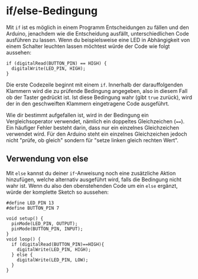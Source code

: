 # if/else-Bedingung
Mit `if` ist es möglich in einem Programm Entscheidungen zu fällen und den Arduino, jenachdem wie die Entscheidung ausfällt, unterschiedlichen Code ausführen zu lassen.
Wenn du beispielsweise eine LED in Abhängigkeit von einem Schalter leuchten lassen möchtest würde der Code wie folgt aussehen:

```arduino
if (digitalRead(BUTTON_PIN) == HIGH) {
  digitalWrite(LED_PIN, HIGH);
}
```

Die erste Codezeile beginnt mit einem `if`.
Innerhalb der darauffolgenden Klammern wird die zu prüfende Bedingung angegeben, also in diesem Fall ob der Taster gedrückt ist. Ist diese Bedingung wahr (gibt `true` zurück), wird der in den geschweiften Klammern eingetragene Code ausgeführt.

Wie dir bestimmt aufgefallen ist, wird in der Bedingung ein Vergleichsoperator verwendet, nämlich ein doppeltes Gleichzeichen (`==`). Ein häufiger Fehler besteht darin, dass nur ein einzelnes Gleichzeichen verwendet wird.
Für den Arduino steht ein einzelnes Gleichzeichen jedoch nicht "prüfe, ob gleich" sondern für "setze linken gleich rechten Wert".

## Verwendung von else
Mit `else` kannst du deiner `if`-Anweisung noch eine zusätzliche Aktion hinzufügen, welche alternativ ausgeführt wird, falls die Bedingung nicht wahr ist.
Wenn du also den obenstehenden Code um ein `else` ergänzt, würde der komplette Sketch so aussehen:

```arduino
#define LED_PIN 13
#define BUTTON_PIN 7

void setup() {
  pinMode(LED_PIN, OUTPUT);
  pinMode(BUTTON_PIN, INPUT);
}
void loop() {
  if (digitalRead(BUTTON_PIN)==HIGH){
    digitalWrite(LED_PIN, HIGH);
  } else {
    digitalWrite(LED_PIN, LOW);
  }
}
```
